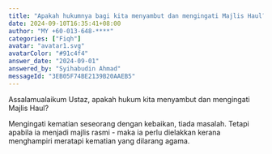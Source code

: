 ```yaml
---
title: "Apakah hukumnya bagi kita menyambut dan mengingati Majlis Haul?"
date: 2024-09-10T16:35:41+08:00
author: "MY +60-013-648-****"
categories: ["Fiqh"]
avatar: "avatar1.svg"
avatarColor: "#91c4f4"
answer_date: "2024-09-01"
answered_by: "Syihabudin Ahmad"
messageId: "3EB05F74BE2139B20AAEB5"
---
```


Assalamualaikum Ustaz, apakah hukum kita menyambut dan mengingati Majlis Haul?

<!--more-->

Mengingati kematian seseorang dengan kebaikan, tiada masalah. Tetapi apabila ia menjadi majlis rasmi - maka ia perlu dielakkan kerana menghampiri meratapi kematian yang dilarang agama.
